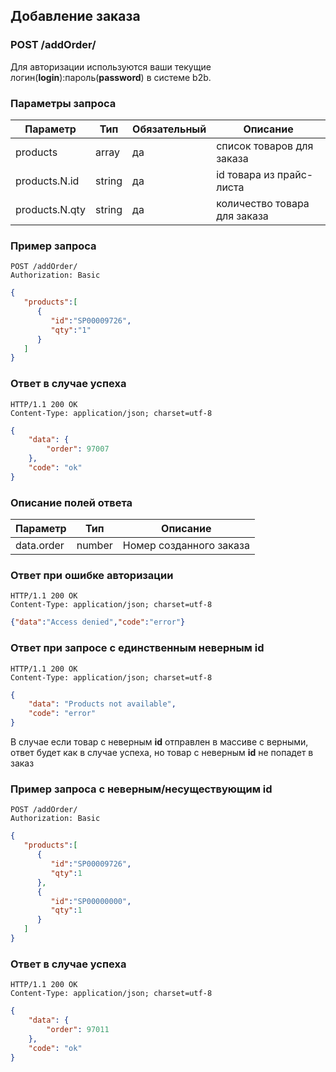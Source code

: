 ## Добавление заказа

### POST /addOrder/

Для авторизации используются ваши текущие логин(**login**):пароль(**password**) в системе b2b.

### Параметры запроса

|Параметр|Тип|Обязательный|Описание|
|---|---|---|---|
| products | array | да | список товаров для заказа |
| products.N.id | string | да | id товара из прайс-листа |
| products.N.qty | string | да | количество товара для заказа |

### Пример запроса

```http
POST /addOrder/
Authorization: Basic
```
```json
{
   "products":[
      {
         "id":"SP00009726",
         "qty":"1"
      }
   ]
}
```

### Ответ в случае успеха

```http
HTTP/1.1 200 OK
Content-Type: application/json; charset=utf-8
```
```json
{
    "data": {
        "order": 97007
    },
    "code": "ok"
}
```

### Описание полей ответа

|Параметр|Тип|Описание|
|---|---|---|
| data.order | number | Номер созданного заказа |


### Ответ при ошибке авторизации

```http
HTTP/1.1 200 OK
Content-Type: application/json; charset=utf-8
```
```json
{"data":"Access denied","code":"error"}
```

### Ответ при запросе с единственным неверным id

```http
HTTP/1.1 200 OK
Content-Type: application/json; charset=utf-8
```
```json
{
    "data": "Products not available",
    "code": "error"
}
```

В случае если товар с неверным **id** отправлен в массиве с верными, ответ будет как в случае успеха, но товар с неверным **id** не попадет в заказ

### Пример запроса c неверным/несуществующим id

```http
POST /addOrder/
Authorization: Basic
```
```json
{
   "products":[
      {
         "id":"SP00009726",
         "qty":1
      },
      {
         "id":"SP00000000",
         "qty":1
      }
   ]
}
```
### Ответ в случае успеха

```http
HTTP/1.1 200 OK
Content-Type: application/json; charset=utf-8
```
```json
{
    "data": {
        "order": 97011
    },
    "code": "ok"
}
```
